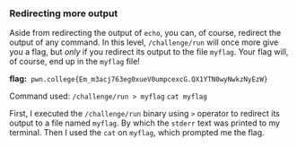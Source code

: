 ### Redirecting more output

Aside from redirecting the output of `echo`, you can, of course, redirect the output of any command. In this level, `/challenge/run` will once more give you a flag, but _only_ if you redirect its output to the file `myflag`. Your flag will, of course, end up in the `myflag` file!

**flag:**` pwn.college{Em_m3acj763eg0xueV0umpcexcG.QX1YTN0wyNwkzNyEzW}`

Command used: 
`/challenge/run > myflag`
`cat myflag`

First, I executed the `/challenge/run` binary using `>` operator to redirect its output to a file named `myflag`. By which the `stderr` text was printed to my terminal. Then I used the `cat` on `myflag`, which prompted me the flag.